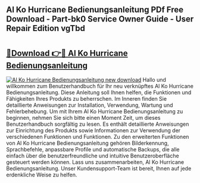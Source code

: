 ## Al Ko Hurricane Bedienungsanleitung PDf Free Download - Part-bk0 Service Owner Guide - User Repair Edition vgTbd

# <h2><a href="http://df3wy4g.blite.top/?on=Al+Ko+Hurricane+Bedienungsanleitung">🔗Download 👉🔴 Al Ko Hurricane Bedienungsanleitung</a></h2>

[![Al Ko Hurricane Bedienungsanleitung new download](https://i.imgur.com/lujVjoI.png)](http://df3wy4g.blite.top/?on=Al+Ko+Hurricane+Bedienungsanleitung)
Hallo und willkommen zum Benutzerhandbuch für Ihr neu verknüpftes Al Ko Hurricane Bedienungsanleitung. Diese Anleitung soll Ihnen helfen, die Funktionen und Fähigkeiten Ihres Produkts zu beherrschen. Im Inneren finden Sie detaillierte Anweisungen zur Installation, Verwendung, Wartung und Fehlerbehebung. Um mit Ihrem Al Ko Hurricane Bedienungsanleitung zu beginnen, nehmen Sie sich bitte einen Moment Zeit, um dieses Benutzerhandbuch sorgfältig zu lesen. Es enthält detaillierte Anweisungen zur Einrichtung des Produkts sowie Informationen zur Verwendung der verschiedenen Funktionen und Funktionen. Zu den erweiterten Funktionen von Al Ko Hurricane Bedienungsanleitung gehören Bilderkennung, Sprachbefehle, anpassbare Profile und automatische Backups, die alle einfach über die benutzerfreundliche und intuitive Benutzeroberfläche gesteuert werden können. Lass uns zusammenarbeiten, Al Ko Hurricane Bedienungsanleitung. Unser Kundensupport-Team ist bereit, Ihnen auf jede erdenkliche Weise zu helfen.
